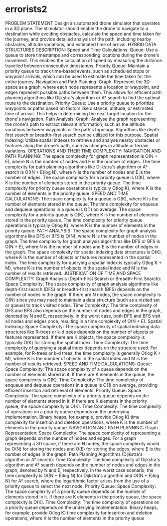 # errorists2
PROBLEM STATEMENT
Design an automated drone simulator that operates in a 3D plane. The stimulator 
should enable the drone to navigate to a destination while avoiding obstacles, 
calculate the speed and time taken for the journey, and provide detailed analysis of 
the path, including nearby obstacles, altitude variations, and estimated time of 
arrival.
HYBRID DATA STRUCTURES DESCRIPTION:
Speed and Time Calculations:
Queue: Use a queue to store timestamps and corresponding locations during the drone's movement. 
This enables the calculation of speed by measuring the distance travelled between consecutive 
timestamps.
Priority Queue: Maintain a priority queue to track time-based events, such as scheduled stops or 
waypoint arrivals, which can be used to estimate the time taken for the entire journey.
Navigation and Path Planning:
Graph: Represent the 3D space as a graph, where each node represents a location or waypoint, and 
edges represent possible paths between them. This allows for efficient path planning algorithms like 
Dijkstra's algorithm or A* search to find the optimal route to the destination.
Priority Queue: Use a priority queue to prioritize waypoints or paths based on factors like distance, 
altitude, or estimated time of arrival. This helps in determining the next target location for the 
drone's navigation.
Path Analysis:
Graph: Analyse the graph representing the drone's path to extract relevant information, such as the 
altitude variations between waypoints or the path's topology. Algorithms like depth-first search or 
breadth-first search can be utilized for this purpose.
Spatial Indexing: Utilize spatial indexes to retrieve and analyse nearby obstacles or features along the 
drone's path, such as changes in altitude or terrain variations.
OPERATIONS AND THEIR TIME COMPLEXITY:
NAVIGATION AND PATH PLANNING:
The space complexity for graph representation is O(N + E), where N is the number of nodes and E is 
the number of edges.
The time complexity for path planning algorithms like Dijkstra's algorithm or A* search is O((N + E)log 
N), where N is the number of nodes and E is the number of edges.
The space complexity for a priority queue is O(K), where K is the number of elements stored in the 
priority queue.
The time complexity for priority queue operations is typically O(log K), where K is the number of 
elements in the priority queue.
SPEED AND TIME CALCULATIONS:
The space complexity for a queue is O(K), where K is the number of elements stored in the queue.
The time complexity for enqueue and dequeue operations in a queue is O(1) on average.
The space complexity for a priority queue is O(K), where K is the number of elements stored in the 
priority queue.
The time complexity for priority queue operations is typically O(log K), where K is the number of 
elements in the priority queue.
PATH ANALYSIS:
The space complexity for graph analysis algorithms like DFS or BFS is O(N), where N is the number of 
nodes in the graph.
The time complexity for graph analysis algorithms like DFS or BFS is O(N + E), where N is the number 
of nodes and E is the number of edges in the graph.
The space complexity for spatial indexing data structures is O(K), where K is the number of objects or 
features represented in the spatial index.
The time complexity for querying a spatial index is typically O(log K + M), where K is the number of 
objects in the spatial index and M is the number of results retrieved.
JUSTIFICATION OF TIME AND SPACE COMPLEXITY:
Graph Analysis (Depth-First Search or Breadth-First Search):
Space Complexity: The space complexity of graph analysis algorithms like depth-first search (DFS) or 
breadth-first search (BFS) depends on the number of nodes in the graph. If there are N nodes, the 
space complexity is O(N) since you may need to maintain a data structure (such as a visited set or 
queue) to track visited nodes.
Time Complexity: The time complexity of DFS and BFS also depends on the number of nodes and 
edges in the graph, denoted by N and E, respectively. In the worst case, both DFS and BFS visit all 
nodes and edges once, resulting in a time complexity of O(N + E).
Spatial Indexing:
Space Complexity: The space complexity of spatial indexing data structures like R-trees or k-d trees 
depends on the number of objects or features represented. If there are K objects, the space 
complexity is typically O(K) for storing the spatial index.
Time Complexity: The time complexity of querying a spatial index depends on the structure used. For 
example, for R-trees or k-d trees, the time complexity is generally O(log K + M), where K is the 
number of objects in the spatial index and M is the number of results retrieved.
SPEED AND TIME CALCULATIONS:
Queue:
Space Complexity: The space complexity of a queue depends on the number of elements stored in it. 
If there are K elements in the queue, the space complexity is O(K).
Time Complexity: The time complexity of enqueue and dequeue operations in a queue is O(1) on 
average, providing efficient insertion and retrieval of elements.
Priority Queue:
Space Complexity: The space complexity of a priority queue depends on the number of elements 
stored in it. If there are K elements in the priority queue, the space complexity is O(K).
Time Complexity: The time complexity of operations on a priority queue depends on the underlying 
implementation. Binary heaps, for example, provide O(log K) time complexity for insertion and 
deletion operations, where K is the number of elements in the priority queue.
NAVIGATION AND PATH PLANNING:
Graph Representation:
Space Complexity: The space complexity of representing a graph depends on the number of nodes 
and edges. For a graph representing a 3D space, if there are N nodes, the space complexity would be 
O(N) for storing the nodes and O(E) for storing the edges, where E is the number of edges in the 
graph.
Path Planning Algorithms (Dijkstra's algorithm or A* search):
Time Complexity: The time complexity of Dijkstra's algorithm and A* search depends on the number 
of nodes and edges in the graph, denoted by N and E, respectively. In the worst case scenario, the 
time complexity is O((N + E)log N) for Dijkstra's algorithm and O((N + E)log N) for A* search, where 
the logarithmic factor arises from the use of a priority queue to select the next node.
Priority Queue:
Space Complexity: The space complexity of a priority queue depends on the number of elements 
stored in it. If there are K elements in the priority queue, the space complexity is O(K).
Time Complexity: The time complexity of operations on a priority queue depends on the underlying 
implementation. Binary heaps, for example, provide O(log K) time complexity for insertion and 
deletion operations, where K is the number of elements in the priority queue
